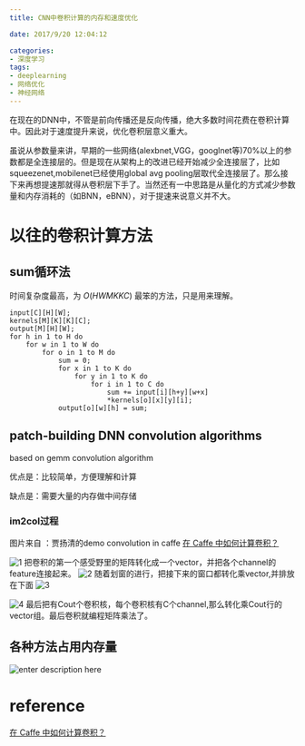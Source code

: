 ```yaml
---
title: CNN中卷积计算的内存和速度优化

date: 2017/9/20 12:04:12

categories:
- 深度学习
tags:
- deeplearning
- 网络优化
- 神经网络
---
```



在现在的DNN中，不管是前向传播还是反向传播，绝大多数时间花费在卷积计算中。因此对于速度提升来说，优化卷积层意义重大。

虽说从参数量来讲，早期的一些网络(alexbnet,VGG，googlnet等)70%以上的参数都是全连接层的。但是现在从架构上的改进已经开始减少全连接层了，比如squeezenet,mobilenet已经使用global avg pooling层取代全连接层了。那么接下来再想提速那就得从卷积层下手了。当然还有一中思路是从量化的方式减少参数量和内存消耗的（如BNN，eBNN），对于提速来说意义并不大。
<!--more-->

# 以往的卷积计算方法

## sum循环法 

时间复杂度最高，为 $O(HWMKKC)$ 最笨的方法，只是用来理解。
```
input[C][H][W];
kernels[M][K][K][C];
output[M][H][W];
for h in 1 to H do
	for w in 1 to W do
		for o in 1 to M do
			sum = 0;
			for x in 1 to K do
				for y in 1 to K do
					for i in 1 to C do
						sum += input[i][h+y][w+x]
						*kernels[o][x][y][i];
			output[o][w][h] = sum;
```

## patch-building DNN convolution algorithms

based on gemm convolution algorithm

优点是：比较简单，方便理解和计算

缺点是：需要大量的内存做中间存储

### im2col过程 
图片来自 ：贾扬清的demo convolution in caffe 
[在 Caffe 中如何计算卷积？](https://www.zhihu.com/question/28385679)


![1][1]
把卷积的第一个感受野里的矩阵转化成一个vector，并把各个channel的feature连接起来。
![2][2]
随着划窗的进行，把接下来的窗口都转化乘vector,并排放在下面
![3][3]

![4][4]
最后把有Cout个卷积核，每个卷积核有C个channel,那么转化乘Cout行的vector组。最后卷积就编程矩阵乘法了。
## 各种方法占用内存量

![enter description here][5]
# reference 

[在 Caffe 中如何计算卷积？](https://www.zhihu.com/question/28385679)


  [1]: https://www.github.com/DragonFive/CVBasicOp/raw/master/1507194578418.jpg
  [2]: https://www.github.com/DragonFive/CVBasicOp/raw/master/1507194598695.jpg
  [3]: https://www.github.com/DragonFive/CVBasicOp/raw/master/1507194615038.jpg
  [4]: https://www.github.com/DragonFive/CVBasicOp/raw/master/1507194630559.jpg
  [5]: https://www.github.com/DragonFive/CVBasicOp/raw/master/1507511974026.jpg